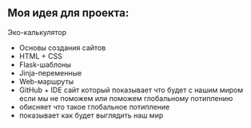 ## Моя идея для проекта:
> 
Эко-калькулятор
- Основы создания сайтов
- HTML + CSS
- Flask-шаблоны
 - Jinja-переменные
 - Web-маршруты
- GitHub + IDE
сайт который показывает что будет с нашим миром если мы не поможем или поможем глобальному потиплению
- обисняет что такое глобальное потипление
- показывает как будет выглядить наш мир

